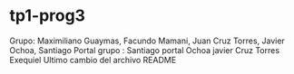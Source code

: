 # tp1-prog3
Grupo: Maximiliano Guaymas, Facundo Mamani, Juan Cruz Torres, Javier Ochoa, Santiago Portal
grupo : Santiago portal 
Ochoa javier
Cruz Torres Exequiel
Ultimo cambio del archivo README